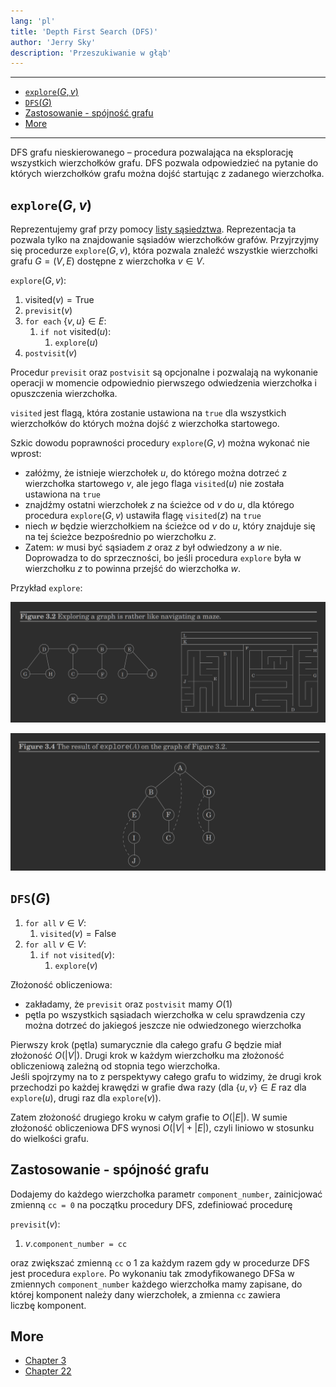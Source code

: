 ```yaml
---
lang: 'pl'
title: 'Depth First Search (DFS)'
author: 'Jerry Sky'
description: 'Przeszukiwanie w głąb'
---
```


---

- [`explore`$(G,v)$](#exploregv)
- [`DFS`$(G)$](#dfsg)
- [Zastosowanie - spójność grafu](#zastosowanie---spójność-grafu)
- [More](#more)

---

DFS grafu nieskierowanego – procedura pozwalająca na eksplorację wszystkich wierzchołków grafu. DFS pozwala odpowiedzieć na pytanie do których wierzchołków grafu można dojść startując z zadanego wierzchołka.

## `explore`$(G,v)$

Reprezentujemy graf przy pomocy [listy sąsiedztwa](def-grafy.md#lista-s%c4%85siedztwa). Reprezentacja ta pozwala tylko na znajdowanie sąsiadów wierzchołków grafów. Przyjrzyjmy się procedurze `explore`$(G,v)$, która pozwala znaleźć wszystkie wierzchołki grafu $G = (V,E)$ dostępne z wierzchołka $v \in V$.

`explore`$(G,v)$:
1. $\mathrm{visited}(v) = \mathrm{True}$
2. `previsit`$(v)$
3. `for each` $\{v,u\} \in E$:
   1. `if not` $\mathrm{visited}(u)$:
      1. `explore`$(u)$
4. `postvisit`$(v)$

Procedur `previsit` oraz `postvisit` są opcjonalne i pozwalają na wykonanie operacji w momencie odpowiednio pierwszego odwiedzenia wierzchołka i opuszczenia wierzchołka.

`visited` jest flagą, która zostanie ustawiona na `true` dla wszystkich wierzchołków do których można dojść z wierzchołka startowego.

Szkic dowodu poprawności procedury `explore`$(G,v)$ można wykonać nie wprost:
- załóżmy, że istnieje wierzchołek $u$, do którego można dotrzeć z wierzchołka startowego $v$, ale jego flaga `visited`$(u)$ nie została ustawiona na `true`
- znajdźmy ostatni wierzchołek $z$ na ścieżce od $v$ do $u$, dla którego procedura `explore`$(G,v)$ ustawiła flagę `visited`$(z)$ na `true`
- niech $w$ będzie wierzchołkiem na ścieżce od $v$ do $u$, który znajduje się na tej ścieżce bezpośrednio po wierzchołku $z$.
- Zatem: $w$ musi być sąsiadem $z$ oraz $z$ był odwiedzony a $w$ nie. Doprowadza to do sprzeczności, bo jeśli procedura `explore` była w wierzchołku $z$ to powinna przejść do wierzchołka $w$.

Przykład `explore`:

![maze](exploring-graph-maze.png)

![result](explore-graph-result.png)

## `DFS`$(G)$

1. `for all` $v \in V$:
   1. `visited`$(v) = \mathrm{False}$
2. `for all` $v \in V$:
   1. `if not` `visited`$(v)$:
      1. `explore`$(v)$

Złożoność obliczeniowa:
- zakładamy, że `previsit` oraz `postvisit` mamy $O(1)$
- pętla po wszystkich sąsiadach wierzchołka w celu sprawdzenia czy można dotrzeć do jakiegoś jeszcze nie odwiedzonego wierzchołka

Pierwszy krok (pętla) sumarycznie dla całego grafu $G$ będzie miał złożoność $O(|V|)$. Drugi krok w każdym wierzchołku ma złożoność obliczeniową zależną od stopnia tego wierzchołka.\
Jeśli spojrzymy na to z perspektywy całego grafu to widzimy, że drugi krok przechodzi po każdej krawędzi w grafie dwa razy (dla $\{u,v\} \in E$ raz dla `explore`$(u)$, drugi raz dla `explore`$(v)$).

Zatem złożoność drugiego kroku w całym grafie to $O(|E|)$. W sumie złożoność obliczeniowa DFS wynosi $O(|V| + |E|)$, czyli liniowo w stosunku do wielkości grafu.

## Zastosowanie - spójność grafu

Dodajemy do każdego wierzchołka parametr `component_number`, zainicjować zmienną `cc = 0` na początku procedury DFS, zdefiniować procedurę

`previsit`$(v)$:
1. $v.$`component_number = cc`

oraz zwiększać zmienną `cc` o $1$ za każdym razem gdy w procedurze DFS jest procedura `explore`. Po wykonaniu tak zmodyfikowanego DFSa w zmiennych `component_number` każdego wierzchołka mamy zapisane, do której komponent należy dany wierzchołek, a zmienna `cc` zawiera liczbę komponent.

## More

- [Chapter 3](http://algorithmics.lsi.upc.edu/docs/Dasgupta-Papadimitriou-Vazirani.pdf)
- [Chapter 22](https://web.ist.utl.pt/~fabio.ferreira/material/asa/clrs.pdf)
